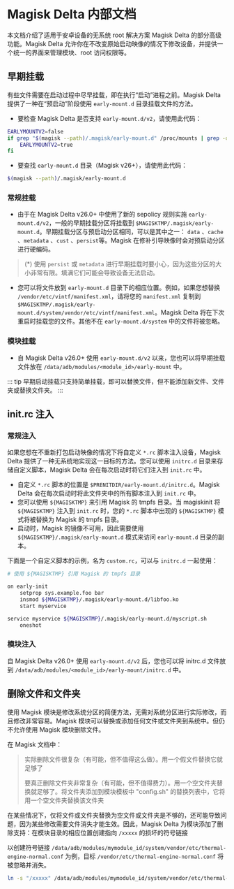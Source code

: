 # Magisk Delta 内部文档

本文档介绍了适用于安卓设备的无系统 root 解决方案 Magisk Delta 的部分高级功能。Magisk Delta 允许你在不改变原始启动映像的情况下修改设备，并提供一个统一的界面来管理模块、root 访问权限等。

## 早期挂载

有些文件需要在启动过程中尽早挂载，即在执行“启动”进程之前。Magisk Delta 提供了一种在“预启动”阶段使用 `early-mount.d` 目录挂载文件的方法。

- 要检查 Magisk Delta 是否支持 `early-mount.d/v2`，请使用此代码：

``` bash
EARLYMOUNTV2=false
if grep "$(magisk --path)/.magisk/early-mount.d" /proc/mounts | grep -q '^early-mount.d/v2'; then
    EARLYMOUNTV2=true
fi
```

- 要查找 `early-mount.d` 目录（Magisk v26+），请使用此代码：

``` bash
$(magisk --path)/.magisk/early-mount.d
```
### 常规挂载

- 由于在 Magisk Delta v26.0+ 中使用了新的 sepolicy 规则实施 `early-mount.d/v2`，一般的早期挂载分区将挂载到 `$MAGISKTMP/.magisk/early-mount.d`。早期挂载分区与预启动分区相同，可以是其中之一： `data` 、`cache` 、`metadata` 、`cust` 、`persist`等。Magisk 在修补引导映像时会对预启动分区进行硬编码。

> (*) 使用 `persist` 或 `metadata` 进行早期挂载时要小心，因为这些分区的大小非常有限。填满它们可能会导致设备无法启动。

- 您可以将文件放到 `early-mount.d` 目录下的相应位置。例如，如果您想替换 `/vendor/etc/vintf/manifest.xml`，请将您的 `manifest.xml` 复制到 `$MAGISKTMP/.magisk/early-mount.d/system/vendor/etc/vintf/manifest.xml`。Magisk Delta 将在下次重启时挂载您的文件。其他不在 `early-mount.d/system` 中的文件将被忽略。

### 模块挂载

- 自 Magisk Delta v26.0+ 使用 `early-mount.d/v2` 以来，您也可以将早期挂载文件放在 `/data/adb/modules/<module_id>/early-mount` 中。

::: tip
早期启动挂载只支持简单挂载，即可以替换文件，但不能添加新文件、文件夹或替换文件夹。
:::
## init.rc 注入

### 常规注入

如果您想在不重新打包启动映像的情况下将自定义 `*.rc` 脚本注入设备，Magisk Delta 提供了一种无系统地实现这一目标的方法。您可以使用 `initrc.d` 目录来存储自定义脚本，Magisk Delta 会在每次启动时将它们注入到 `init.rc` 中。

- 自定义 `*.rc` 脚本的位置是 `$PRENITDIR/early-mount.d/initrc.d`。Magisk Delta 会在每次启动时将此文件夹中的所有脚本注入到 `init.rc` 中。
- 您可以使用 `${MAGISKTMP}` 来引用 Magisk 的 tmpfs 目录。当 magiskinit 将 `${MAGISKTMP}` 注入到 `init.rc` 时，您的 `*.rc` 脚本中出现的 `${MAGISKTMP}` 模式将被替换为 Magisk 的 tmpfs 目录。
- 启动时，Magisk 的镜像不可用，因此需要使用 `${MAGISKTMP}/.magisk/early-mount.d` 模式来访问 `early-mount.d` 目录的副本。

下面是一个自定义脚本的示例，名为 `custom.rc`，可以与 `initrc.d` 一起使用：

```bash
# 使用 ${MAGISKTMP} 引用 Magisk 的 tmpfs 目录

on early-init
    setprop sys.example.foo bar
    insmod ${MAGISKTMP}/.magisk/early-mount.d/libfoo.ko
    start myservice

service myservice ${MAGISKTMP}/.magisk/early-mount.d/myscript.sh
    oneshot
```
### 模块注入

自 Magisk Delta v26.0+ 使用 `early-mount.d/v2` 后，您也可以将 initrc.d 文件放到 `/data/adb/modules/<module_id>/early-mount/initrc.d` 中。

## 删除文件和文件夹

使用 Magisk 模块是修改系统分区的简便方法，无需对系统分区进行实际修改，而且修改非常容易。Magisk 模块可以替换或添加任何文件或文件夹到系统中。但仍不允许使用 Magisk 模块删除文件。

在 Magisk 文档中：

> 实际删除文件很复杂（有可能，但不值得这么做）。用一个假文件替换它就足够了
>
> 要真正删除文件夹非常复杂（有可能，但不值得费力）。用一个空文件夹替换就足够了。将文件夹添加到模块模板中 "config.sh" 的替换列表中，它将用一个空文件夹替换该文件夹

在某些情况下，仅将文件或文件夹替换为空文件或文件夹是不够的，还可能导致问题，因为某些修改需要文件消失才能生效。因此，Magisk Delta 为模块添加了删除支持：在模块目录的相应位置创建指向 `/xxxxx` 的损坏的符号链接

以创建符号链接 `/data/adb/modules/mymodule_id/system/vendor/etc/thermal-engine-normal.conf` 为例，目标 `/vendor/etc/thermal-engine-normal.conf` 将被忽略并消失。

```bash
ln -s "/xxxxx" /data/adb/modules/mymodule_id/system/vendor/etc/thermal-engine-normal.conf
```